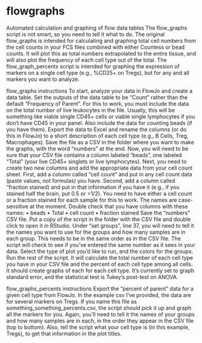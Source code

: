 # flowgraphs

Automated calculation and graphing of flow data tables
The flow_graphs script is not smart, so you need to tell it what to do. The original flow_graphs is intended for calculating and graphing total cell numbers from the cell counts in your FCS files combined with either Countess or bead counts. It will plot this as total numbers extrapolated to the entire tissue, and will also plot the frequency of each cell type out of the total. The flow_graph_percents script is intended for graphing the expression of markers on a single cell type (e.g., %CD25+ on Tregs), but for any and all markers you want to analyze.

flow_graphs instructions
To start, analyze your data in FlowJo and create a data table. Set the outputs of the data table to be “Count” rather than the default “Frequency of Parent”. For this to work, you must include the data on the total number of live leukocytes in the file. Usually, this will be something like viable single CD45+ cells or viable single lymphocytes if you don’t have CD45 in your panel. Also include the data for counting beads (if you have them). Export the data to Excel and rename the columns (or do this in FlowJo) to a short description of each cell type (e.g., B Cells, Treg, Macrophages). Save the file as a CSV in the folder where you want to make the graphs, with the word “numbers” at the end.
Now, you will need to be sure that your CSV file contains a column labeled “beads”, one labeled “Total” (your live CD45+ singlets or live lymphocytes). Next, you need to create two new columns and add the appropriate data from your cell count sheet. First, add a column called “cell count” and put in any cell count data (paste values, not formulas) you have. Second, add a column called “fraction stained) and put in that information if you have it (e.g., if you stained half the brain, put 0.5 or =1/2). You need to have either a cell count or a fraction stained for each sample for this to work. The names are case-sensitive at the moment.
Double check that you have columns with these names:
•	beads
•	Total
•	cell count
•	fraction stained
Save the “numbers” CSV file.
Put a copy of the script in the folder with the CSV file and double click to open it in RStudio.
Under “set groups”, line 37, you will need to tell it the names you want to use for the groups and how many samples are in each group. This needs to be in the same order as in the CSV file. The script will check to see if you’ve entered the same number as it sees in your data.
Select the type of plot you’d like to run, and the colors for the groups.
Run the rest of the script. It will calculate the total number of each cell type you have in your CSV file and the percent of each cell type among all cells. It should create graphs of each for each cell type. It’s currently set to graph standard error, and the statistical test is Tukey’s post-test on ANOVA.



flow_graphs_percents instructions
Export the “percent of parent” data for a given cell type from FlowJo. In the example csv I’ve provided, the data are for several markers on Tregs. If you name this file as something_something_percents.csv, the script should pick it up and graph all the markers for you. Again, you’ll need to tell it the names of your groups and how many samples are in each, in the order they appear in the CSV file (top to bottom). Also, tell the script what your cell type is (in this example, Tregs), to get that information in the plot titles.

